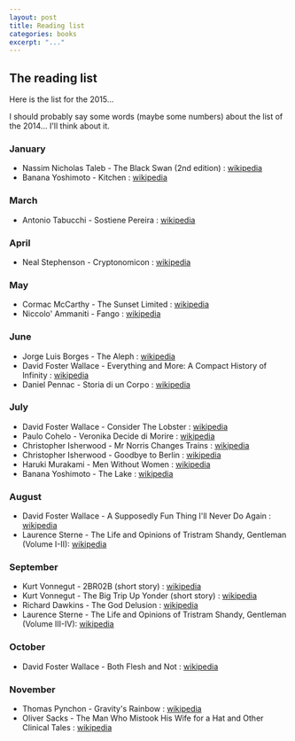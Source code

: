 ```yaml
---
layout: post
title: Reading list
categories: books
excerpt: "..."
---
```


## The reading list

Here is the list for the 2015&#46;&#46;&#46;

I should probably say some words (maybe some numbers) about the list of the
2014&#46;&#46;&#46; I'll think about it.

### January
- Nassim Nicholas Taleb - The Black Swan (2nd edition) : [wikipedia](https://en.wikipedia.org/wiki/The_Black_Swan_%282007_book%29)
- Banana Yoshimoto - Kitchen : [wikipedia](https://en.wikipedia.org/wiki/Kitchen_%28novel%29)

### March
- Antonio Tabucchi - Sostiene Pereira : [wikipedia](https://en.wikipedia.org/wiki/Pereira_Maintains)

### April
- Neal Stephenson - Cryptonomicon : [wikipedia](https://en.wikipedia.org/wiki/Cryptonomicon)

### May
- Cormac McCarthy - The Sunset Limited : [wikipedia](https://en.wikipedia.org/wiki/The_Sunset_Limited)
- Niccolo' Ammaniti - Fango : [wikipedia](https://it.wikipedia.org/wiki/Fango_%28racconti%29)

### June
- Jorge Luis Borges - The Aleph : [wikipedia](https://en.wikipedia.org/wiki/The_Aleph_(short_story_collection))
- David Foster Wallace - Everything and More: A Compact History of Infinity : [wikipedia](https://en.wikipedia.org/wiki/Everything_and_More_(book))
- Daniel Pennac - Storia di un Corpo : [wikipedia](https://it.wikipedia.org/wiki/Storia_di_un_corpo)

### July
- David Foster Wallace - Consider The Lobster : [wikipedia](https://en.wikipedia.org/wiki/Consider_the_Lobster)
- Paulo Cohelo - Veronika Decide di Morire : [wikipedia](https://it.wikipedia.org/wiki/Veronika_decide_di_morire)
- Christopher Isherwood - Mr Norris Changes Trains : [wikipedia](https://en.wikipedia.org/wiki/Mr_Norris_Changes_Trains)
- Christopher Isherwood - Goodbye to Berlin : [wikipedia](https://en.wikipedia.org/wiki/Goodbye_to_Berlin)
- Haruki Murakami - Men Without Women : [wikipedia](https://en.wikipedia.org/wiki/Haruki_Murakami#Bibliography)
- Banana Yoshimoto - The Lake : [wikipedia](https://en.wikipedia.org/wiki/The_Lake_(Banana_Yoshimoto_novel))

### August
- David Foster Wallace - A Supposedly Fun Thing I'll Never Do Again : [wikipedia](https://en.wikipedia.org/wiki/A_Supposedly_Fun_Thing_I%27ll_Never_Do_Again)
- Laurence Sterne - The Life and Opinions of Tristram Shandy, Gentleman (Volume I-II): [wikipedia](https://en.wikipedia.org/wiki/The_Life_and_Opinions_of_Tristram_Shandy,_Gentleman#Synopsis_and_style)

### September
- Kurt Vonnegut - 2BR02B (short story) : [wikipedia](https://en.wikipedia.org/wiki/2_B_R_0_2_B)
- Kurt Vonnegut - The Big Trip Up Yonder (short story) : [wikipedia](https://en.wikipedia.org/wiki/Tomorrow_and_Tomorrow_and_Tomorrow_(short_story))
- Richard Dawkins - The God Delusion : [wikipedia](https://en.wikipedia.org/wiki/The_God_Delusion)
- Laurence Sterne - The Life and Opinions of Tristram Shandy, Gentleman (Volume III-IV): [wikipedia](https://en.wikipedia.org/wiki/The_Life_and_Opinions_of_Tristram_Shandy,_Gentleman#Synopsis_and_style)

### October
- David Foster Wallace - Both Flesh and Not : [wikipedia](https://en.wikipedia.org/wiki/Both_Flesh_and_Not)

### November
- Thomas Pynchon - Gravity's Rainbow : [wikipedia](https://en.wikipedia.org/wiki/Gravity%27s_Rainbow)
- Oliver Sacks - The Man Who Mistook His Wife for a Hat and Other Clinical Tales : [wikipedia](https://en.wikipedia.org/wiki/The_Man_Who_Mistook_His_Wife_for_a_Hat)


